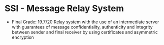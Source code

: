 # SSI - Message Relay System
- Final Grade: 19.7/20
Relay system with the use of an intermediate server with guarantees of message confidentiality, authenticity and integrity between sender and final receiver by using certificates and asymmetric encryption
